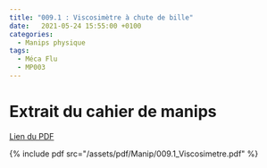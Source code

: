 ```yaml
---
title: "009.1 : Viscosimètre à chute de bille"
date:   2021-05-24 15:55:00 +0100
categories:
  - Manips physique
tags:
  - Méca Flu
  - MP003
---
```


# Extrait du cahier de manips

[Lien du PDF](/assets/pdf/Manip/009.1_Viscosimetre.pdf)

{% include pdf src="/assets/pdf/Manip/009.1_Viscosimetre.pdf" %}
